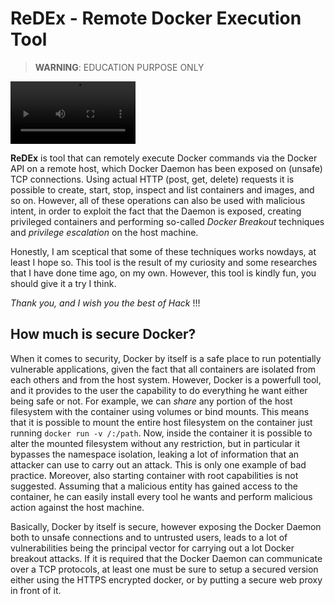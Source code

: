 # ReDEx - Remote Docker Execution Tool

> **WARNING**: EDUCATION PURPOSE ONLY

<video width="200" height="100" src="https://github.com/lmriccardo/redex/assets/32601287/3cf6e63a-5118-4697-b780-f845b709b9ae"></video>

**ReDEx** is tool that can remotely execute Docker commands via the Docker API on a remote host, which Docker Daemon has been exposed on (unsafe) TCP connections. Using actual HTTP (post, get, delete) requests it is possible to create, start, stop, inspect and list containers and images, and so on. However, all of these operations can also be used with malicious intent, in order to exploit the fact that the Daemon is exposed, creating privileged containers and performing so-called *Docker Breakout* techniques and *privilege escalation* on the host machine. 

Honestly, I am sceptical that some of these techniques works nowdays, at least I hope so. This tool is the result of my curiosity and some researches that I have done time ago, on my own. However, this tool is kindly fun, you should give it a try I think. 

*Thank you, and I wish you the best of Hack* !!!

## How much is secure Docker?

When it comes to security, Docker by itself is a safe place to run potentially vulnerable applications, given the fact that all containers are isolated from each others and from the host system. However, Docker is a powerfull tool, and it provides to the user the capability to do everything he want either being safe or not. For example, we can *share* any portion of the host filesystem with the container using volumes or bind mounts. This means that it is possible to mount the entire host filesystem on the container just running `docker run -v /:/path`. Now, inside the container it is possible to alter the mounted filesystem without any restriction, but in particular it bypasses the namespace isolation, leaking a lot of information that an attacker can use to carry out an attack. This is only one example of bad practice. Moreover, also starting container with root capabilities is not suggested. Assuming that a malicious entity has gained access to the container, he can easily install every tool he wants and perform malicious action against the host machine. 

Basically, Docker by itself is secure, however exposing the Docker Daemon both to unsafe connections and to untrusted users, leads to a lot of vulnerabilities being the principal vector for carrying out a lot Docker breakout attacks. If it is required that the Docker Daemon can communicate over a TCP protocols, at least one must be sure to setup a secured version either using the HTTPS encrypted docker, or by putting a secure web proxy in front of it.